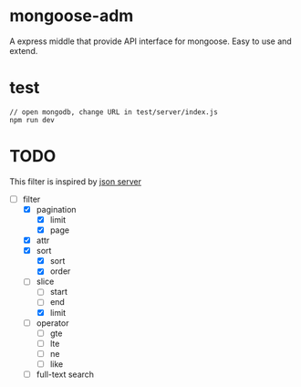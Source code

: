# mongoose-adm
A express middle that provide API interface for mongoose. Easy to use and extend.

# test
```
// open mongodb, change URL in test/server/index.js
npm run dev
```


# TODO
This filter is inspired by [json server](https://github.com/typicode/json-server/)

- [ ] filter
	- [x] pagination
		- [x] limit
		- [x] page
	- [x] attr
	- [x] sort
		- [x] sort
		- [x] order
	- [ ] slice
		- [ ] start
		- [ ] end
		- [x] limit
	- [ ] operator
		- [ ] gte
		- [ ] lte
		- [ ] ne
		- [ ] like
	- [ ] full-text search
